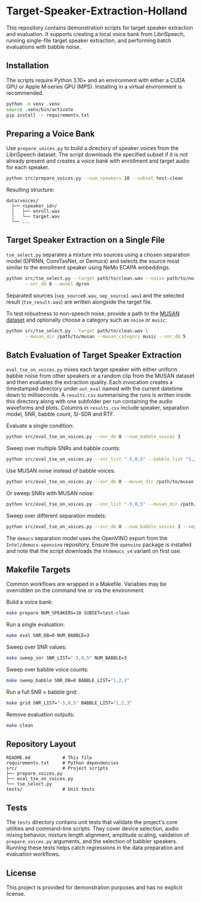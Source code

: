 # Target-Speaker-Extraction-Holland

This repository contains demonstration scripts for target speaker extraction and evaluation.
It supports creating a local voice bank from LibriSpeech, running single-file target
speaker extraction, and performing batch evaluations with babble noise.

## Installation

The scripts require Python 3.10+ and an environment with either a CUDA GPU or Apple M‑series
GPU (MPS).  Installing in a virtual environment is recommended.

```bash
python -m venv .venv
source .venv/bin/activate
pip install -r requirements.txt
```

## Preparing a Voice Bank

Use `prepare_voices.py` to build a directory of speaker voices from the LibriSpeech dataset.
The script downloads the specified subset if it is not already present and creates a voice
bank with enrollment and target audio for each speaker.

```bash
python src/prepare_voices.py --num_speakers 10 --subset test-clean
```

Resulting structure:

```
data/voices/
  ├── <speaker_id>/
  │   ├── enroll.wav
  │   └── target.wav
  └── ...
```

## Target Speaker Extraction on a Single File

`tse_select.py` separates a mixture into sources using a chosen separation model
(DPRNN, ConvTasNet, or Demucs) and selects the source most similar to the enrollment
speaker using NeMo ECAPA embeddings.

```bash
python src/tse_select.py --target path/to/clean.wav --noise path/to/noise.wav \
       --snr_db 0 --model dprnn
```

Separated sources (`sep_source0.wav`, `sep_source1.wav`) and the selected result
(`tse_result.wav`) are written alongside the target file.

To test robustness to non-speech noise, provide a path to the [MUSAN dataset](https://www.openslr.org/17)
and optionally choose a category such as `noise` or `music`:

```bash
python src/tse_select.py --target path/to/clean.wav \
       --musan_dir /path/to/musan --musan_category music --snr_db 5
```

## Batch Evaluation of Target Speaker Extraction

`eval_tse_on_voices.py` mixes each target speaker with either uniform babble noise from
other speakers or a random clip from the MUSAN dataset and then evaluates the extraction
quality. Each
invocation creates a timestamped directory under `out_eval` named with the
current datetime down to milliseconds. A `results.csv` summarising the runs is
written inside this directory along with one subfolder per run containing the
audio waveforms and plots. Columns in `results.csv` include speaker,
separation model, SNR, babble count, SI-SDR and RTF.

Evaluate a single condition:

```bash
python src/eval_tse_on_voices.py --snr_db 0 --num_babble_voices 3
```

Sweep over multiple SNRs and babble counts:

```bash
python src/eval_tse_on_voices.py --snr_list "-5,0,5" --babble_list "1,2,3"
```

Use MUSAN noise instead of babble voices:

```bash
python src/eval_tse_on_voices.py --snr_db 0 --musan_dir /path/to/musan --musan_category noise
```

Or sweep SNRs with MUSAN noise:

```bash
python src/eval_tse_on_voices.py --snr_list "-5,0,5" --musan_dir /path/to/musan
```

Sweep over different separation models:

```bash
python src/eval_tse_on_voices.py --snr_db 0 --num_babble_voices 3 --sep_models "dprnn,convtasnet,demucs"
```

The `demucs` separation model uses the OpenVINO export from the `Intel/demucs-openvino`
repository. Ensure the `openvino` package is installed and note that the script downloads
the `htdemucs_v4` variant on first use.

## Makefile Targets

Common workflows are wrapped in a Makefile.  Variables may be overridden on the command
line or via the environment.

Build a voice bank:

```bash
make prepare NUM_SPEAKERS=10 SUBSET=test-clean
```

Run a single evaluation:

```bash
make eval SNR_DB=0 NUM_BABBLE=3
```

Sweep over SNR values:

```bash
make sweep_snr SNR_LIST="-5,0,5" NUM_BABBLE=3
```

Sweep over babble voice counts:

```bash
make sweep_babble SNR_DB=0 BABBLE_LIST="1,2,3"
```

Run a full SNR × babble grid:

```bash
make grid SNR_LIST="-5,0,5" BABBLE_LIST="1,2,3"
```

Remove evaluation outputs:

```bash
make clean
```

## Repository Layout

```
README.md            # This file
requirements.txt     # Python dependencies
src/                 # Project scripts
├── prepare_voices.py
├── eval_tse_on_voices.py
└── tse_select.py
tests/               # Unit tests
```

## Tests

The `tests` directory contains unit tests that validate the project's core utilities and
command-line scripts. They cover device selection, audio mixing behavior, mixture length
alignment, amplitude scaling, validation of `prepare_voices.py` arguments, and the
selection of babbler speakers. Running these tests helps catch regressions in the data
preparation and evaluation workflows.

## License

This project is provided for demonstration purposes and has no explicit license.
